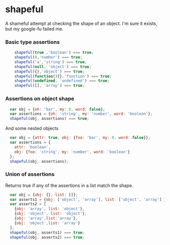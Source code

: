# shapeful

A shameful attempt at checking the shape of an object. I'm sure it exists, but my google-fu failed me.

### Basic type assertions

```javascript
    shapeful(true ,'boolean') === true;
    shapeful(0,'number') === true;
    shapeful('a','string') === true;
    shapeful(null, 'object') === true;
    shapeful({},'object') === true;
    shapeful(function(){},'function') === true;
    shapeful(undefined, 'undefined') === true;
    shapeful([], 'array') === true;
```
### Assertions on object shape

```javascript
  var obj = {oh: 'bar', my: 0, word: false};
  var assertions = {oh: 'string', my: 'number', word: 'boolean'};
  shapeful(obj, assertions) === true;
```

And some nested objects

```javascript
  var obj = {attr: true, obj: {foo: 'bar', my: 0, word: false}};
  var assertions = {
    attr: 'boolean',
    obj: {foo: 'string', my: 'number', word: 'boolean'}
  };
  shapeful(obj, assertions);
```

### Union of assertions

Returns true if any of the assertions in a list match the shape.
```javascript
  var obj = {obj: {}, list: []};
  var asserts1 = {obj: ['object', 'array'], list: ['object', 'array'] };
  var asserts2 = [
    {obj: 'array', list: 'object'},
    {obj: 'object', list: 'object'},
    {obj: 'array',list:'array'},
    {obj: 'object',list: 'array'}
  ];
  shapeful(obj, asserts1) === true;
  shapeful(obj, asserts2) === true;
```
